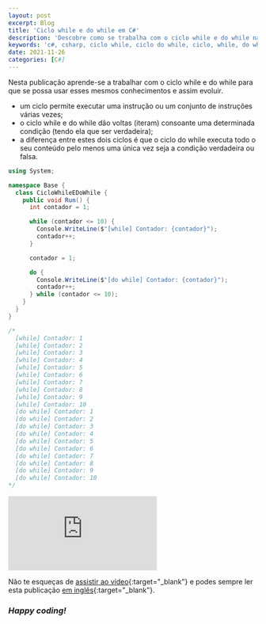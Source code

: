 ```yaml
---
layout: post
excerpt: Blog
title: 'Ciclo while e do while em C#'
description: 'Descobre como se trabalha com o ciclo while e do while na linguagem de programação C#. Obtém respostas às tuas dúvidas com a teoria e os exemplos apresentados.'
keywords: 'c#, csharp, ciclo while, ciclo do while, ciclo, while, do while, ciclos, publicação'
date: 2021-11-26
categories: [C#]
---
```


Nesta publicação aprende-se a trabalhar com o ciclo while e do while para que se possa usar esses mesmos conhecimentos e assim evoluir.

- um ciclo permite executar uma instrução ou um conjunto de instruções várias vezes;
- o ciclo while e do while dão voltas (iteram) consoante uma determinada condição (tendo ela que ser verdadeira);
- a diferença entre estes dois ciclos é que o ciclo do while executa todo o seu conteúdo pelo menos uma única vez seja a condição verdadeira ou falsa.

```csharp
using System;

namespace Base {
  class CicloWhileEDoWhile {
    public void Run() {
      int contador = 1;

      while (contador <= 10) {
        Console.WriteLine($"[while] Contador: {contador}");
        contador++;
      }

      contador = 1;

      do {
        Console.WriteLine($"[do while] Contador: {contador}");
        contador++;
      } while (contador <= 10);
    }
  }
}

/*
  [while] Contador: 1
  [while] Contador: 2
  [while] Contador: 3
  [while] Contador: 4
  [while] Contador: 5
  [while] Contador: 6
  [while] Contador: 7
  [while] Contador: 8
  [while] Contador: 9
  [while] Contador: 10
  [do while] Contador: 1
  [do while] Contador: 2
  [do while] Contador: 3
  [do while] Contador: 4
  [do while] Contador: 5
  [do while] Contador: 6
  [do while] Contador: 7
  [do while] Contador: 8
  [do while] Contador: 9
  [do while] Contador: 10
*/
```

<div class="video-container">
  <iframe src="https://www.youtube.com/embed/wLxv9_cotcE" frameborder="0" allowfullscreen></iframe>
</div>

Não te esqueças de [assistir ao vídeo](https://youtu.be/wLxv9_cotcE){:target="\_blank"} e podes sempre ler esta publicação [em inglês](https://nelsonsilvadev.com/blog/20211126/while-and-do-while-loop-in-csharp/){:target="\_blank"}.

### _Happy coding!_

